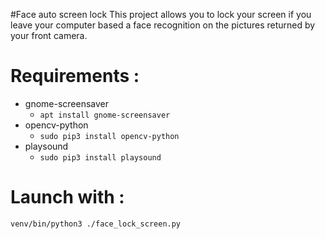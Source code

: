 #Face auto screen lock
This project allows you to lock your screen if you leave your computer based a face recognition on the pictures returned by your front camera.
# Requirements :
- gnome-screensaver 
  - `apt install gnome-screensaver`
- opencv-python
  - `sudo pip3 install opencv-python`
- playsound
  - `sudo pip3 install playsound`

# Launch with :
`venv/bin/python3 ./face_lock_screen.py`